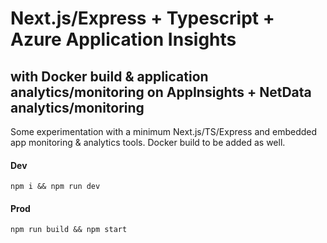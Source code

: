 # Next.js/Express + Typescript + Azure Application Insights

## with Docker build & application analytics/monitoring on AppInsights + NetData analytics/monitoring

Some experimentation with a minimum Next.js/TS/Express and embedded app monitoring & analytics tools.
Docker build to be added as well.

#### Dev

`npm i && npm run dev`

#### Prod

`npm run build && npm start`
